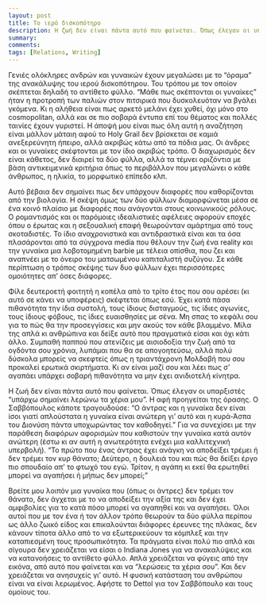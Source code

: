 ```yaml
---
layout: post
title: Το ιερό δισκοπότηρο
description: Η ζωή δεν είναι πάντα αυτό που φαίνεται. Όπως έλεγαν οι υπαρξιστές “υπάρχω σημαίνει λερώνω τα χέρια μου”. Η αφή προηγείται της όρασης.
summary: 
comments: 
tags: [Relations, Writing]
---
```


Γενιές ολόκληρες ανδρών και γυναικών έχουν μεγαλώσει με το “όραμα” της ανακάλυψης του ιερού δισκοπότηρου. Του τρόπου με τον οποίον σκέπτεται δηλαδή το αντίθετο φύλλο. “Μάθε πως σκέπτονται οι γυναίκες” ήταν η προτροπή των παλιών στον πιτσιρικά που δυσκολευόταν να βγάλει γκόμενα. Κι η αλήθεια είναι πως αρκετό μελάνι έχει χυθεί, όχι μόνο στο cosmopolitan, αλλά και σε πιο σοβαρά έντυπα επί του θέματος και πολλές ταινίες έχουν γυριστεί. Η άποψή μου είναι πως όλη αυτή η αναζήτηση είναι μάλλον μάταιη αφού το Holy Grail δεν βρίσκεται σε καμιά ανεξερεύνητη ήπειρο, αλλά ακριβώς κάτω από τα πόδια μας. Οι άνδρες και οι γυναίκες σκέφτονται με τον ίδιο ακριβώς τρόπο. Ο διαχωρισμός δεν είναι κάθετος, δεν διαιρεί τα δύο φύλλα, αλλά τα τέμνει οριζόντια με βάση αντικειμενικά κριτήρια όπως το περιβάλλον που μεγαλώνει ο κάθε άνθρωπος, η ηλικία, το μορφωτικό επίπεδο κλπ.

Αυτό βέβαια δεν σημαίνει πως δεν υπάρχουν διαφορές που καθορίζονται από την βιολογία. Η σκέψη όμως των δύο φύλλων διαμορφώνεται μέσα σε ένα κοινό πλαίσιο με διαφορές που ανάγονται στους κοινωνικούς ρόλους. Ο ρομαντισμός και οι παρόμοιες ιδεαλιστικές αφέλειες αφορούν εποχές όπου ο έρωτας και η σεξουαλική επαφή θεωρούνταν αμάρτημα από τους σκοταδιστές. Το ίδιο αναχρονιστικά και αντιδραστικά είναι και τα όσα πλασάρονται από τα σύγχρονα media που θέλουν την ζωή ένα reality και την γυναίκα μια λοβοτομημένη barbie με τέλεια οπίσθια, που ζει και αναπνέει με το όνειρο του ματσωμένου καπιταλιστή συζύγου. Σε κάθε περίπτωση ο τρόπος σκέψης των δυο φύλλων έχει περισσότερες ομοιότητες απ’ όσες διάφορες.

Φίλε δευτεροετή φοιτητή η κοπέλα από το τρίτο έτος που σου αρέσει (κι αυτό σε κάνει να υποφέρεις) σκέφτεται όπως εσύ. Έχει κατά πάσα πιθανότητα την ίδια συστολή, τους ίδιους δισταγμούς, τις ίδιες αγωνίες, τους ίδιους φόβους, τις ίδιες ευαισθησίες με σένα. Μη σπας το κεφάλι σου για το πώς θα την προσεγγίσεις και μην ακούς τον κάθε βλαμμένο. Μίλα της απλά κι ανθρώπινα και δείξε αυτό που πραγματικά είσαι και όχι κάτι άλλο. Συμπαθή παππού που ατενίζεις με αισιοδοξία την ζωή από τα ογδόντα σου χρόνια, λυπάμαι που θα σε απογοητεύσω, αλλά πολύ δύσκολα μπορείς να σκεφτείς όπως η τριαντάχρονη Μολδαβή που σου προκαλεί ερωτικά σκιρτήματα. Κι αν είναι μαζί σου και λέει πως σ’ αγαπάει υπάρχει σοβαρή πιθανότητα να μην έχει ανιδιοτελή κίνητρα.

Η ζωή δεν είναι πάντα αυτό που φαίνεται. Όπως έλεγαν οι υπαρξιστές “υπάρχω σημαίνει λερώνω τα χέρια μου”. Η αφή προηγείται της όρασης. Ο Σαββόπουλος κάποτε τραγουδούσε: “Ο άντρας και η γυναίκα δεν είναι ίσοι γιατί απλούστατα η γυναίκα είναι ανώτερη γι’ αυτό και η κυρά-Άσπα του Διονύση πάντα υποχωρώντας τον καθοδηγεί.” Για να συνεχίσει με την παράθεση διαφόρων αφορισμών που καθιστούν την γυναίκα κατά αυτόν ανώτερη (έστω κι αν αυτή η ανωτερότητα ενέχει μια καλλιτεχνική υπερβολή). “Το πρώτο που ένας άντρας έχει ανάγκη να αποδείξει τρέμει ή δεν τρέμει τον κυρ θάνατο; Δεύτερο, η δουλειά του και πώς θα δείξει έργο πιο σπουδαίο απ’ το φτωχό του εγώ. Τρίτον, η αγάπη κι εκεί θα ερωτηθεί μπορεί να αγαπήσει ή μήπως δεν μπορεί;”

Βρείτε μου λοιπόν μια γυναίκα που (όπως οι άντρες) δεν τρέμει τον θάνατο, δεν άγχεται με το να αποδείξει την αξία της και δεν έχει αμφιβολίες για το κατά πόσο μπορεί να αγαπηθεί και να αγαπήσει. Όλοι αυτοί που με τον ένα ή τον άλλον τρόπο θεωρούν τα δύο φύλλα περίπου ως άλλο ζωικό είδος και επικαλούνται διάφορες έρευνες της πλάκας, δεν κάνουν τίποτα άλλο από το να εξωτερικεύουν τα κόμπλεξ και την καταπιεσμένη τους προσωπικότητα. Τα πράγματα είναι πολύ πιο απλά και σίγουρα δεν χρειάζεται να είσαι ο Indiana Jones για να ανακαλύψεις και να κατανοήσεις το αντίθετο φύλλο. Απλά χρειάζεται να φύγεις από την εικόνα, από αυτό που φαίνεται και να “λερώσεις τα χέρια σου”. Και δεν χρειάζεται να ανησυχείς γι’ αυτό. Η φυσική κατάσταση του ανθρώπου είναι να είναι λερωμένος. Αφήστε το Dettol για τον Σαββόπουλο και τους ομοίους του.